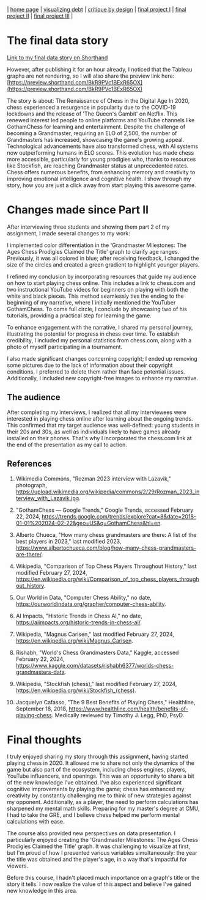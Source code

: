 | [home page](README) | [visualizing debt](dataviz2) | [critique by design](critique-by-design) | [final project I](final-project-part-one) | [final project II](final-project-part-two) | [final project III](final-project-part-three) |

# The final data story
[Link to my final data story on Shorthand](https://carnegiemellon.shorthandstories.com/renaissance-of-chess/index.html)

However, after publishing it for an hour already, I noticed that the Tableau graphs are not rendering, so I will also share the preview link here: [https://preview.shorthand.com/BkR9PVc1BExR65OX](https://preview.shorthand.com/BkR9PVc1BExR65OX)

The story is about: The Renaissance of Chess in the Digital Age
In 2020, chess experienced a resurgence in popularity due to the COVID-19 lockdowns and the release of 'The Queen's Gambit' on Netflix. This renewed interest led people to online platforms and YouTube channels like GothamChess for learning and entertainment. Despite the challenge of becoming a Grandmaster, requiring an ELO of 2,500, the number of Grandmasters has increased, showcasing the game's growing appeal.
Technological advancements have also transformed chess, with AI systems now outperforming humans in ELO scores. This evolution has made chess more accessible, particularly for young prodigies who, thanks to resources like Stockfish, are reaching Grandmaster status at unprecedented rates.
Chess offers numerous benefits, from enhancing memory and creativity to improving emotional intelligence and cognitive health. I show through my story, how you are just a click away from start playing this awesome game.

# Changes made since Part II
After interviewing three students and showing them part 2 of my assignment, I made several changes to my work:

I implemented color differentiation in the 'Grandmaster Milestones: The Ages Chess Prodigies Claimed the Title' graph to clarify age ranges. Previously, it was all colored in blue; after receiving feedback, I changed the size of the circles and created a green gradient to highlight younger players.

I refined my conclusion by incorporating resources that guide my audience on how to start playing chess online. This includes a link to chess.com and two instructional YouTube videos for beginners on playing with both the white and black pieces. This method seamlessly ties the ending to the beginning of my narrative, where I initially mentioned the YouTuber GothamChess. To come full circle, I conclude by showcasing two of his tutorials, providing a practical step for learning the game.

To enhance engagement with the narrative, I shared my personal journey, illustrating the potential for progress in chess over time. To establish credibility, I included my personal statistics from chess.com, along with a photo of myself participating in a tournament.

I also made significant changes concerning copyright; I ended up removing some pictures due to the lack of information about their copyright conditions. I preferred to delete them rather than face potential issues. Additionally, I included new copyright-free images to enhance my narrative.

## The audience
After completing my interviews, I realized that all my interviewees were interested in playing chess online after learning about the ongoing trends. This confirmed that my target audience was well-defined: young students in their 20s and 30s, as well as individuals likely to have games already installed on their phones. That's why I incorporated the chess.com link at the end of the presentation as my call to action.

## References
1. Wikimedia Commons, "Rozman 2023 interview with Lazavik," photograph, https://upload.wikimedia.org/wikipedia/commons/2/29/Rozman_2023_interview_with_Lazavik.jpg.

2. "GothamChess — Google Trends," Google Trends, accessed February 22, 2024, https://trends.google.com/trends/explore?cat=8&date=2018-01-01%202024-02-22&geo=US&q=GothamChess&hl=en.

3. Alberto Chueca, "How many chess grandmasters are there: A list of the best players in 2023," last modified 2023, https://www.albertochueca.com/blog/how-many-chess-grandmasters-are-there/.

4. Wikipedia, "Comparison of Top Chess Players Throughout History," last modified February 27, 2024, https://en.wikipedia.org/wiki/Comparison_of_top_chess_players_throughout_history.

5. Our World in Data, "Computer Chess Ability," no date, https://ourworldindata.org/grapher/computer-chess-ability.

6. AI Impacts, "Historic Trends in Chess AI," no date, https://aiimpacts.org/historic-trends-in-chess-ai/.

7. Wikipedia, "Magnus Carlsen," last modified February 27, 2024, https://en.wikipedia.org/wiki/Magnus_Carlsen.

8. Rishabh, "World's Chess Grandmasters Data," Kaggle, accessed February 22, 2024, https://www.kaggle.com/datasets/rishabh6377/worlds-chess-grandmasters-data.

9. Wikipedia, "Stockfish (chess)," last modified February 27, 2024, https://en.wikipedia.org/wiki/Stockfish_(chess).

10. Jacquelyn Cafasso, "The 9 Best Benefits of Playing Chess," Healthline, September 18, 2018, https://www.healthline.com/health/benefits-of-playing-chess. Medically reviewed by Timothy J. Legg, PhD, PsyD.

# Final thoughts
I truly enjoyed sharing my story through this assignment, having started playing chess in 2020. It allowed me to share not only the dynamics of the game but also part of the ecosystem, including chess engines, players, YouTube influencers, and openings. This was an opportunity to share a bit of the new knowledge I've obtained. I've also experienced significant cognitive improvements by playing the game; chess has enhanced my creativity by constantly challenging me to think of new strategies against my opponent.
Additionally, as a player, the need to perform calculations has sharpened my mental math skills. Preparing for my master's degree at CMU, I had to take the GRE, and I believe chess helped me perform mental calculations with ease.

The course also provided new perspectives on data presentation. I particularly enjoyed creating the 'Grandmaster Milestones: The Ages Chess Prodigies Claimed the Title' graph. It was challenging to visualize at first, but I'm proud of how I presented various variables simultaneously: the year the title was obtained and the player's age, in a way that's impactful for viewers.

Before this course, I hadn't placed much importance on a graph's title or the story it tells. I now realize the value of this aspect and believe I've gained new knowledge in this area.
